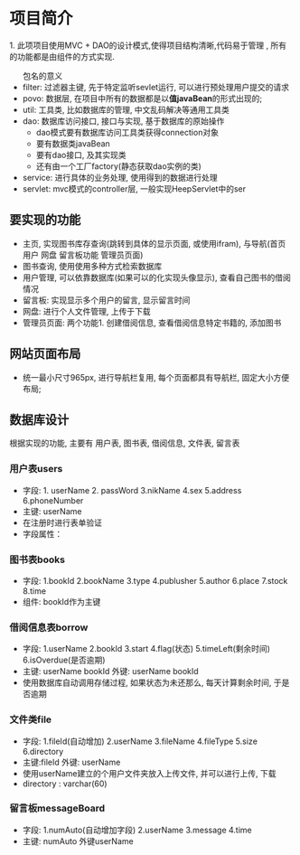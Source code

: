 <h1>项目简介</h1>
<p>
    1. 此项项目使用MVC + DAO的设计模式,使得项目结构清晰,代码易于管理
       , 所有的功能都是由组件的方式实现.
</p>
<ul>
    <caption>包名的意义</caption>
    <li>filter: 过滤器主键, 先于特定监听sevlet运行, 可以进行预处理用户提交的请求</li>
    <li>povo: 数据层, 在项目中所有的数据都是以<strong>值javaBean</strong>的形式出现的;</li>
    <li>util: 工具类, 比如数据库的管理, 中文乱码解决等通用工具类</li>
    <li>
        dao: 数据库访问接口, 接口与实现, 基于数据库的原始操作
        <ul>
            <li>dao模式要有数据库访问工具类获得connection对象</li>
            <li>要有数据类javaBean</li>
            <li>要有dao接口, 及其实现类</li>
            <li>还有由一个工厂factory(静态获取dao实例的类)</li>
        </ul>
       </li>
    <li>service: 进行具体的业务处理, 使用得到的数据进行处理</li>
    <li>servlet: mvc模式的controller层, 一般实现HeepServlet中的ser</li>
</ul>

<h2>要实现的功能</h2>
<ul>
    <li>主页, 实现图书库存查询(跳转到具体的显示页面, 或使用ifram), 与导航(首页 用户 网盘 留言板功能 管理员页面)</li>
    <li>图书查询, 使用使用多种方式检索数据库</li>
    <li>用户管理, 可以依靠数据库(如果可以的化实现头像显示), 查看自己图书的借阅情况</li>
    <li>留言板: 实现显示多个用户的留言, 显示留言时间</li>
    <li>网盘: 进行个人文件管理, 上传于下载</li>
    <li>管理员页面: 两个功能1. 创建借阅信息, 查看借阅信息特定书籍的, 添加图书</li>
</ul>

<h2>网站页面布局</h2>
<ul>
    <li>统一最小尺寸965px, 进行导航栏复用, 每个页面都具有导航栏, 固定大小方便布局;</li>
</ul>

<h2>数据库设计</h2>
根据实现的功能, 主要有 用户表, 图书表, 借阅信息, 文件表, 留言表
<h3>用户表users</h3>
<ul>
    <li>字段: 1. userName 2. passWord 3.nikName 4.sex 5.address  6.phoneNumber</li>
    <li>主键: userName</li>
    <li>在注册时进行表单验证</li>
    <li>字段属性：</li>
</ul>

<h3>图书表books</h3>
<ul>
    <li>字段: 1.bookId 2.bookName 3.type 4.publusher 5.author  6.place 7.stock 8.time</li>
    <li>组件: bookId作为主键</li>
</ul>

<h3>借阅信息表borrow</h3>
<ul>
    <li>字段: 1.userName 2.bookId 3.start 4.flag(状态) 5.timeLeft(剩余时间) 6.isOverdue(是否逾期)</li>
    <li>主键: userName bookId 外键: userName bookId</li>
    <li>使用数据库自动调用存储过程, 如果状态为未还那么, 每天计算剩余时间, 于是否逾期</li>
</ul>

<h3>文件类file</h3>
<ul>
    <li>字段: 1.fileId(自动增加) 2.userName 3.fileName 4.fileType 5.size 6.directory</li>
    <li>主键:fileId 外键: userName</li>
    <li>使用userName建立的个用户文件夹放入上传文件, 并可以进行上传, 下载</li>
    <li>directory : varchar(60)</li>
</ul>

<h3>留言板messageBoard</h3>
<ul>
    <li>字段: 1.numAuto(自动增加字段) 2.userName 3.message 4.time</li>
    <li>主键: numAuto  外键userName</li>
 </ul>